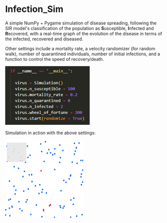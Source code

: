 # Infection_Sim
A simple NumPy + Pygame simulation of disease spreading, following the SIR model's classification of the population as **S**usceptible, **I**nfected and **R**ecovered, with a real-time graph of the evolution of the disease in terms of the infected, recovered and diseased. 

Other settings include a mortality rate, a velocity randomizer (for random walk), number of quarantined individuals, number of initial infections, and a function to control the speed of recovery/death.

<img src="/images/settings.png" alt="Image of the settings with susceptible people set to 100, mortality rate to 20 percent, quarantined to zero, infected to 2, speed of recovery/death to 200 and randomizer set to True." title="">

Simulation in action with the above settings:

<img src="/images/sim1.gif" alt="Animated gif of the simulation." width="250" height="250"/>
